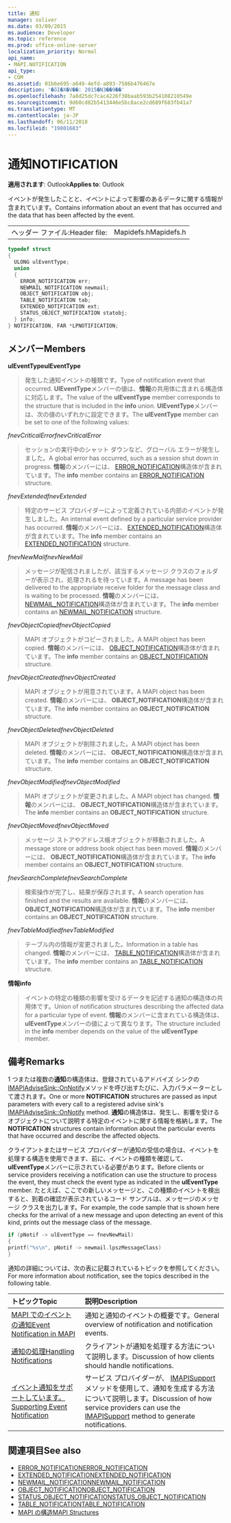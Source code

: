 ```yaml
---
title: 通知
manager: soliver
ms.date: 03/09/2015
ms.audience: Developer
ms.topic: reference
ms.prod: office-online-server
localization_priority: Normal
api_name:
- MAPI.NOTIFICATION
api_type:
- COM
ms.assetid: 01b6e695-a649-4efd-a893-7586b476467e
description: '�ŏI�X�V��: 2015�N3��9��'
ms.openlocfilehash: 7a8d25dc7cac4226f38baab593b254108210549e
ms.sourcegitcommit: 9d60cd82b5413446e5bc8ace2cd689f683fb41a7
ms.translationtype: MT
ms.contentlocale: ja-JP
ms.lasthandoff: 06/11/2018
ms.locfileid: "19801683"
---
```

# <a name="notification"></a><span data-ttu-id="71c15-103">通知</span><span class="sxs-lookup"><span data-stu-id="71c15-103">NOTIFICATION</span></span>
 
<span data-ttu-id="71c15-104">**適用されます**: Outlook</span><span class="sxs-lookup"><span data-stu-id="71c15-104">**Applies to**: Outlook</span></span> 
  
<span data-ttu-id="71c15-105">イベントが発生したことと、イベントによって影響のあるデータに関する情報が含まれています。</span><span class="sxs-lookup"><span data-stu-id="71c15-105">Contains information about an event that has occurred and the data that has been affected by the event.</span></span>
  
|||
|:-----|:-----|
|<span data-ttu-id="71c15-106">ヘッダー ファイル:</span><span class="sxs-lookup"><span data-stu-id="71c15-106">Header file:</span></span>  <br/> |<span data-ttu-id="71c15-107">Mapidefs.h</span><span class="sxs-lookup"><span data-stu-id="71c15-107">Mapidefs.h</span></span>  <br/> |
   
```cpp
typedef struct
{
  ULONG ulEventType;
  union
  {
    ERROR_NOTIFICATION err;
    NEWMAIL_NOTIFICATION newmail;
    OBJECT_NOTIFICATION obj;
    TABLE_NOTIFICATION tab;
    EXTENDED_NOTIFICATION ext;
    STATUS_OBJECT_NOTIFICATION statobj;
  } info;
} NOTIFICATION, FAR *LPNOTIFICATION;

```

## <a name="members"></a><span data-ttu-id="71c15-108">メンバー</span><span class="sxs-lookup"><span data-stu-id="71c15-108">Members</span></span>

<span data-ttu-id="71c15-109">**ulEventType**</span><span class="sxs-lookup"><span data-stu-id="71c15-109">**ulEventType**</span></span>
  
> <span data-ttu-id="71c15-110">発生した通知イベントの種類です。</span><span class="sxs-lookup"><span data-stu-id="71c15-110">Type of notification event that occurred.</span></span> <span data-ttu-id="71c15-111">**UlEventType**メンバーの値は、**情報**の共用体に含まれる構造体に対応します。</span><span class="sxs-lookup"><span data-stu-id="71c15-111">The value of the **ulEventType** member corresponds to the structure that is included in the **info** union.</span></span> <span data-ttu-id="71c15-112">**UlEventType**メンバーは、次の値のいずれかに設定できます。</span><span class="sxs-lookup"><span data-stu-id="71c15-112">The **ulEventType** member can be set to one of the following values:</span></span> 
    
 <span data-ttu-id="71c15-113">_fnevCriticalError_</span><span class="sxs-lookup"><span data-stu-id="71c15-113">_fnevCriticalError_</span></span>
  
> <span data-ttu-id="71c15-114">セッションの実行中のシャット ダウンなど、グローバル エラーが発生しました。</span><span class="sxs-lookup"><span data-stu-id="71c15-114">A global error has occurred, such as a session shut down in progress.</span></span> <span data-ttu-id="71c15-115">**情報**のメンバーには、 [ERROR_NOTIFICATION](error_notification.md)構造体が含まれています。</span><span class="sxs-lookup"><span data-stu-id="71c15-115">The **info** member contains an [ERROR_NOTIFICATION](error_notification.md) structure.</span></span> 
    
 <span data-ttu-id="71c15-116">_fnevExtended_</span><span class="sxs-lookup"><span data-stu-id="71c15-116">_fnevExtended_</span></span>
  
> <span data-ttu-id="71c15-117">特定のサービス プロバイダーによって定義されている内部のイベントが発生しました。</span><span class="sxs-lookup"><span data-stu-id="71c15-117">An internal event defined by a particular service provider has occurred.</span></span> <span data-ttu-id="71c15-118">**情報**のメンバーには、 [EXTENDED_NOTIFICATION](extended_notification.md)構造体が含まれています。</span><span class="sxs-lookup"><span data-stu-id="71c15-118">The **info** member contains an [EXTENDED_NOTIFICATION](extended_notification.md) structure.</span></span> 
    
 <span data-ttu-id="71c15-119">_fnevNewMail_</span><span class="sxs-lookup"><span data-stu-id="71c15-119">_fnevNewMail_</span></span>
  
> <span data-ttu-id="71c15-120">メッセージが配信されましたが、該当するメッセージ クラスのフォルダーが表示され、処理されるを待っています。</span><span class="sxs-lookup"><span data-stu-id="71c15-120">A message has been delivered to the appropriate receive folder for the message class and is waiting to be processed.</span></span> <span data-ttu-id="71c15-121">**情報**のメンバーには、 [NEWMAIL_NOTIFICATION](newmail_notification.md)構造体が含まれています。</span><span class="sxs-lookup"><span data-stu-id="71c15-121">The **info** member contains an [NEWMAIL_NOTIFICATION](newmail_notification.md) structure.</span></span> 
    
 <span data-ttu-id="71c15-122">_fnevObjectCopied_</span><span class="sxs-lookup"><span data-stu-id="71c15-122">_fnevObjectCopied_</span></span>
  
> <span data-ttu-id="71c15-123">MAPI オブジェクトがコピーされました。</span><span class="sxs-lookup"><span data-stu-id="71c15-123">A MAPI object has been copied.</span></span> <span data-ttu-id="71c15-124">**情報**のメンバーには、 [OBJECT_NOTIFICATION](object_notification.md)構造体が含まれています。</span><span class="sxs-lookup"><span data-stu-id="71c15-124">The **info** member contains an [OBJECT_NOTIFICATION](object_notification.md) structure.</span></span> 
    
 <span data-ttu-id="71c15-125">_fnevObjectCreated_</span><span class="sxs-lookup"><span data-stu-id="71c15-125">_fnevObjectCreated_</span></span>
  
> <span data-ttu-id="71c15-126">MAPI オブジェクトが用意されています。</span><span class="sxs-lookup"><span data-stu-id="71c15-126">A MAPI object has been created.</span></span> <span data-ttu-id="71c15-127">**情報**のメンバーには、 **OBJECT_NOTIFICATION**構造体が含まれています。</span><span class="sxs-lookup"><span data-stu-id="71c15-127">The **info** member contains an **OBJECT_NOTIFICATION** structure.</span></span> 
    
 <span data-ttu-id="71c15-128">_fnevObjectDeleted_</span><span class="sxs-lookup"><span data-stu-id="71c15-128">_fnevObjectDeleted_</span></span>
  
> <span data-ttu-id="71c15-129">MAPI オブジェクトが削除されました。</span><span class="sxs-lookup"><span data-stu-id="71c15-129">A MAPI object has been deleted.</span></span> <span data-ttu-id="71c15-130">**情報**のメンバーには、 **OBJECT_NOTIFICATION**構造体が含まれています。</span><span class="sxs-lookup"><span data-stu-id="71c15-130">The **info** member contains an **OBJECT_NOTIFICATION** structure.</span></span> 
    
 <span data-ttu-id="71c15-131">_fnevObjectModified_</span><span class="sxs-lookup"><span data-stu-id="71c15-131">_fnevObjectModified_</span></span>
  
> <span data-ttu-id="71c15-132">MAPI オブジェクトが変更されました。</span><span class="sxs-lookup"><span data-stu-id="71c15-132">A MAPI object has changed.</span></span> <span data-ttu-id="71c15-133">**情報**のメンバーには、 **OBJECT_NOTIFICATION**構造体が含まれています。</span><span class="sxs-lookup"><span data-stu-id="71c15-133">The **info** member contains an **OBJECT_NOTIFICATION** structure.</span></span> 
    
 <span data-ttu-id="71c15-134">_fnevObjectMoved_</span><span class="sxs-lookup"><span data-stu-id="71c15-134">_fnevObjectMoved_</span></span>
  
> <span data-ttu-id="71c15-135">メッセージ ストアやアドレス帳オブジェクトが移動されました。</span><span class="sxs-lookup"><span data-stu-id="71c15-135">A message store or address book object has been moved.</span></span> <span data-ttu-id="71c15-136">**情報**のメンバーには、 **OBJECT_NOTIFICATION**構造体が含まれています。</span><span class="sxs-lookup"><span data-stu-id="71c15-136">The **info** member contains an **OBJECT_NOTIFICATION** structure.</span></span> 
    
 <span data-ttu-id="71c15-137">_fnevSearchComplete_</span><span class="sxs-lookup"><span data-stu-id="71c15-137">_fnevSearchComplete_</span></span>
  
> <span data-ttu-id="71c15-138">検索操作が完了し、結果が保存されます。</span><span class="sxs-lookup"><span data-stu-id="71c15-138">A search operation has finished and the results are available.</span></span> <span data-ttu-id="71c15-139">**情報**のメンバーには、 **OBJECT_NOTIFICATION**構造体が含まれています。</span><span class="sxs-lookup"><span data-stu-id="71c15-139">The **info** member contains an **OBJECT_NOTIFICATION** structure.</span></span> 
    
 <span data-ttu-id="71c15-140">_fnevTableModified_</span><span class="sxs-lookup"><span data-stu-id="71c15-140">_fnevTableModified_</span></span>
  
> <span data-ttu-id="71c15-141">テーブル内の情報が変更されました。</span><span class="sxs-lookup"><span data-stu-id="71c15-141">Information in a table has changed.</span></span> <span data-ttu-id="71c15-142">**情報**のメンバーには、 [TABLE_NOTIFICATION](table_notification.md)構造体が含まれています。</span><span class="sxs-lookup"><span data-stu-id="71c15-142">The **info** member contains an [TABLE_NOTIFICATION](table_notification.md) structure.</span></span> 
    
<span data-ttu-id="71c15-143">**情報**</span><span class="sxs-lookup"><span data-stu-id="71c15-143">**info**</span></span>
  
> <span data-ttu-id="71c15-144">イベントの特定の種類の影響を受けるデータを記述する通知の構造体の共用体です。</span><span class="sxs-lookup"><span data-stu-id="71c15-144">Union of notification structures describing the affected data for a particular type of event.</span></span> <span data-ttu-id="71c15-145">**情報**のメンバーに含まれている構造体は、 **ulEventType**メンバーの値によって異なります。</span><span class="sxs-lookup"><span data-stu-id="71c15-145">The structure included in the **info** member depends on the value of the **ulEventType** member.</span></span> 
    
## <a name="remarks"></a><span data-ttu-id="71c15-146">備考</span><span class="sxs-lookup"><span data-stu-id="71c15-146">Remarks</span></span>

<span data-ttu-id="71c15-147">1 つまたは複数の**通知**の構造体は、登録されているアドバイズ シンクの[IMAPIAdviseSink::OnNotify](imapiadvisesink-onnotify.md)メソッドを呼び出すたびに、入力パラメーターとして渡されます。</span><span class="sxs-lookup"><span data-stu-id="71c15-147">One or more **NOTIFICATION** structures are passed as input parameters with every call to a registered advise sink's [IMAPIAdviseSink::OnNotify](imapiadvisesink-onnotify.md) method.</span></span> <span data-ttu-id="71c15-148">**通知**の構造体は、発生し、影響を受けるオブジェクトについて説明する特定のイベントに関する情報を格納します。</span><span class="sxs-lookup"><span data-stu-id="71c15-148">The **NOTIFICATION** structures contain information about the particular events that have occurred and describe the affected objects.</span></span> 
  
<span data-ttu-id="71c15-149">クライアントまたはサービス プロバイダーが通知の受信の場合は、イベントを処理する構造を使用できます、前に、イベントの種類を確認して、 **ulEventType**メンバーに示されている必要があります。</span><span class="sxs-lookup"><span data-stu-id="71c15-149">Before clients or service providers receiving a notification can use the structure to process the event, they must check the event type as indicated in the **ulEventType** member.</span></span> <span data-ttu-id="71c15-150">たとえば、ここでの新しいメッセージと、この種類のイベントを検出すると、到着の確認が表示されているコード サンプルは、メッセージのメッセージ クラスを出力します。</span><span class="sxs-lookup"><span data-stu-id="71c15-150">For example, the code sample that is shown here checks for the arrival of a new message and upon detecting an event of this kind, prints out the message class of the message.</span></span> 
  
```cpp
if (pNotif -> ulEventType == fnevNewMail)
{
printf("%s\n", pNotif -> newmail.lpszMessageClass)
}

```

<span data-ttu-id="71c15-151">通知の詳細については、次の表に記載されているトピックを参照してください。</span><span class="sxs-lookup"><span data-stu-id="71c15-151">For more information about notification, see the topics described in the following table.</span></span>
  
|<span data-ttu-id="71c15-152">**トピック**</span><span class="sxs-lookup"><span data-stu-id="71c15-152">**Topic**</span></span>|<span data-ttu-id="71c15-153">**説明**</span><span class="sxs-lookup"><span data-stu-id="71c15-153">**Description**</span></span>|
|:-----|:-----|
|[<span data-ttu-id="71c15-154">MAPI でのイベントの通知</span><span class="sxs-lookup"><span data-stu-id="71c15-154">Event Notification in MAPI</span></span>](event-notification-in-mapi.md) <br/> |<span data-ttu-id="71c15-155">通知と通知のイベントの概要です。</span><span class="sxs-lookup"><span data-stu-id="71c15-155">General overview of notification and notification events.</span></span>  <br/> |
|[<span data-ttu-id="71c15-156">通知の処理</span><span class="sxs-lookup"><span data-stu-id="71c15-156">Handling Notifications</span></span>](handling-notifications.md) <br/> |<span data-ttu-id="71c15-157">クライアントが通知を処理する方法について説明します。</span><span class="sxs-lookup"><span data-stu-id="71c15-157">Discussion of how clients should handle notifications.</span></span>  <br/> |
|[<span data-ttu-id="71c15-158">イベント通知をサポートしています。</span><span class="sxs-lookup"><span data-stu-id="71c15-158">Supporting Event Notification</span></span>](supporting-event-notification.md) <br/> |<span data-ttu-id="71c15-159">サービス プロバイダーが、 [IMAPISupport](imapisupportiunknown.md)メソッドを使用して、通知を生成する方法について説明します。</span><span class="sxs-lookup"><span data-stu-id="71c15-159">Discussion of how service providers can use the [IMAPISupport](imapisupportiunknown.md) method to generate notifications.</span></span>  <br/> |
   
## <a name="see-also"></a><span data-ttu-id="71c15-160">関連項目</span><span class="sxs-lookup"><span data-stu-id="71c15-160">See also</span></span>


- [<span data-ttu-id="71c15-161">ERROR_NOTIFICATION</span><span class="sxs-lookup"><span data-stu-id="71c15-161">ERROR_NOTIFICATION</span></span>](error_notification.md)  
- [<span data-ttu-id="71c15-162">EXTENDED_NOTIFICATION</span><span class="sxs-lookup"><span data-stu-id="71c15-162">EXTENDED_NOTIFICATION</span></span>](extended_notification.md)  
- [<span data-ttu-id="71c15-163">NEWMAIL_NOTIFICATION</span><span class="sxs-lookup"><span data-stu-id="71c15-163">NEWMAIL_NOTIFICATION</span></span>](newmail_notification.md)  
- [<span data-ttu-id="71c15-164">OBJECT_NOTIFICATION</span><span class="sxs-lookup"><span data-stu-id="71c15-164">OBJECT_NOTIFICATION</span></span>](object_notification.md)  
- [<span data-ttu-id="71c15-165">STATUS_OBJECT_NOTIFICATION</span><span class="sxs-lookup"><span data-stu-id="71c15-165">STATUS_OBJECT_NOTIFICATION</span></span>](status_object_notification.md)  
- [<span data-ttu-id="71c15-166">TABLE_NOTIFICATION</span><span class="sxs-lookup"><span data-stu-id="71c15-166">TABLE_NOTIFICATION</span></span>](table_notification.md)
- [<span data-ttu-id="71c15-167">MAPI の構造</span><span class="sxs-lookup"><span data-stu-id="71c15-167">MAPI Structures</span></span>](mapi-structures.md)

